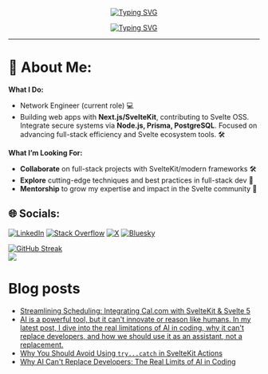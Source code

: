 
<p align="center">
 <a href="https://git.io/typing-svg"><img src="https://readme-typing-svg.demolab.com?font=JetBrains+Mono&weight=500&size=21&duration=3000&pause=2000&color=FFD700&background=1E1E1E00&center=true&vCenter=true&repeat=false&width=435&height=80&lines=I'm+Michael" alt="Typing SVG" /></a>
</p>
<p align="center">
<a href="https://git.io/typing-svg"><img src="https://readme-typing-svg.demolab.com?font=JetBrains+Mono&weight=500&size=21&duration=3000&pause=2000&color=FFD700&background=1E1E1E00&center=true&vCenter=true&random=true&width=435&height=80&lines=Who+knew+coding+could+be+this+fun%3F;Ideas+into+code%2C+commit+by+commit!" alt="Typing SVG" /></a>
</p>

---

# 💫 About Me:<br>
<!--
**Who I Am:**

I'm a full-stack dev with a knack for networking. Love building awesome web apps and contributing to open source, especially in the Svelte ecosystem.

**What I Do:**

* Network Engineer (current role) 💻
* Full-stack developer with expertise in integrating backend and frontend tools, particularly using frameworks like Next.js and SvelteKit. 🔗

**What I've Achieved:**

* Successfully integrated backend tools (like Node.js) with frontend projects, ensuring seamless functionality and user experience. 🔗 🔨
* Implemented secure authentication and robust database functionalities using Prisma, PostgreSQL, and SQL in various web applications. 🔒 🛢️
* Contributed to the Svelte ecosystem by building and maintaining tools and libraries that enhance the SvelteKit experience. 🛠️

**What I'm Learning:**

* Continuing to explore advanced full-stack development concepts and best practices to deliver innovative solutions. 📈
* Delving deeper into the Svelte ecosystem to build more efficient and impactful web applications. 🌱
--->

<!---

 I'm a full-stack developer and network engineer who builds awesome web apps and contributes to open source—especially within the Svelte ecosystem. I integrate robust backends (using Node.js, Prisma, PostgreSQL, and SQL) with sleek frontends in SvelteKit and Next.js, while continually learning advanced full-stack techniques to craft innovative digital experiences.
--->
**What I Do:**

* Network Engineer (current role) 💻
* Building web apps with **Next.js/SvelteKit**, contributing to Svelte OSS. Integrate secure systems via **Node.js, Prisma, PostgreSQL**. Focused on advancing full-stack efficiency and Svelte ecosystem tools. 🛠️


<!---
#### **🚀 Personal Projects**:
 [Svelte-MiniApps](https://github.com/Michael-Obele/Svelte-MiniApps) • [Random-Quote-Gen-v3.0](https://github.com/Michael-Obele/Random-Quote-Gen-v3.0) • [libernotarum](https://github.com/Michael-Obele/libernotarum) 


#### **🤝 Open Source Contributions**:
[json-schema-org](https://github.com/json-schema-org/website) • [supabase](https://github.com/supabase/supabase) • [shadcn-svelte](https://github.com/huntabyte/shadcn-svelte) • [localsend/website](https://github.com/localsend/website)

--->

**What I’m Looking For:**  
- **Collaborate** on full-stack projects with SvelteKit/modern frameworks 🛠️  
- **Explore** cutting-edge techniques and best practices in full-stack dev 📘  
- **Mentorship** to grow my expertise and impact in the Svelte community 🌱  






## 🌐 Socials:
[![LinkedIn](https://img.shields.io/badge/LinkedIn-%230077B5.svg?logo=linkedin&logoColor=white)](https://www.linkedin.com/in/dev-obele) [![Stack Overflow](https://img.shields.io/badge/-Stackoverflow-FE7A16?logo=stack-overflow&logoColor=white)](https://stackoverflow.com/users/14478792) [![X](https://img.shields.io/badge/X-black.svg?logo=X&logoColor=white)](https://x.com/Dev_Obele) [![Bluesky](https://img.shields.io/badge/bluesky-Follow-blue?logo=bluesky)](https://bsky.app/profile/svelte-apps.me)

<!--

# 💻 Tech Stack:
![Wireguard](https://img.shields.io/badge/wireguard-%2388171A.svg?style=for-the-badge&logo=wireguard&logoColor=white)  ![SQLite](https://img.shields.io/badge/sqlite-%2307405e.svg?style=for-the-badge&logo=sqlite&logoColor=white) ![Supabase](https://img.shields.io/badge/Supabase-3ECF8E?style=for-the-badge&logo=supabase&logoColor=white) ![Postgres](https://img.shields.io/badge/postgres-%23316192.svg?style=for-the-badge&logo=postgresql&logoColor=white) ![Bootstrap](https://img.shields.io/badge/bootstrap-%238511FA.svg?style=for-the-badge&logo=bootstrap&logoColor=white)  ![Bun](https://img.shields.io/badge/Bun-%23000000.svg?style=for-the-badge&logo=bun&logoColor=white)  ![jQuery](https://img.shields.io/badge/jquery-%230769AD.svg?style=for-the-badge&logo=jquery&logoColor=white) ![NPM](https://img.shields.io/badge/NPM-%23CB3837.svg?style=for-the-badge&logo=npm&logoColor=white) ![Next JS](https://img.shields.io/badge/Next-black?style=for-the-badge&logo=next.js&logoColor=white) ![NodeJS](https://img.shields.io/badge/node.js-6DA55F?style=for-the-badge&logo=node.js&logoColor=white) ![PNPM](https://img.shields.io/badge/pnpm-%234a4a4a.svg?style=for-the-badge&logo=pnpm&logoColor=f69220) ![React](https://img.shields.io/badge/react-%2320232a.svg?style=for-the-badge&logo=react&logoColor=%2361DAFB)  ![Svelte](https://img.shields.io/badge/svelte-%23f1413d.svg?style=for-the-badge&logo=svelte&logoColor=white) ![TailwindCSS](https://img.shields.io/badge/tailwindcss-%2338B2AC.svg?style=for-the-badge&logo=tailwind-css&logoColor=white) ![Vite](https://img.shields.io/badge/vite-%23646CFF.svg?style=for-the-badge&logo=vite&logoColor=white) ![Netlify](https://img.shields.io/badge/netlify-%23000000.svg?style=for-the-badge&logo=netlify&logoColor=#00C7B7) ![Vercel](https://img.shields.io/badge/vercel-%23000000.svg?style=for-the-badge&logo=vercel&logoColor=white) ![CSS3](https://img.shields.io/badge/css3-%231572B6.svg?style=for-the-badge&logo=css3&logoColor=white) ![Fortran](https://img.shields.io/badge/Fortran-%23734F96.svg?style=for-the-badge&logo=fortran&logoColor=white) ![Figma](https://img.shields.io/badge/figma-%23F24E1E.svg?style=for-the-badge&logo=figma&logoColor=white) ![Rust](https://img.shields.io/badge/rust-%23000000.svg?style=for-the-badge&logo=rust&logoColor=white) ![Tauri](https://img.shields.io/badge/tauri-%2324C8DB.svg?style=for-the-badge&logo=tauri&logoColor=%23FFFFFF) ![SvelteKit](https://img.shields.io/badge/sveltekit-%23ff3e00.svg?style=for-the-badge&logo=svelte&logoColor=white)


-->

[![GitHub Streak](https://github-readme-streak-stats-nine-alpha.vercel.app?user=Michael-obele&theme=highcontrast)](https://git.io/streak-stats)<br/>
![](https://github-readme-stats.vercel.app/api/top-langs/?username=Michael-Obele&theme=dark&hide_border=false&include_all_commits=true&count_private=true&layout=compact)


<!-- 
### ✍️ Random Dev Quote
![](https://quotes-github-readme.vercel.app/api?type=horizontal&theme=merko)
-->

<!-- Proudly created with GPRM ( https://gprm.itsvg.in ) -->

# Blog posts

<!-- BLOG-POST-LIST:START -->
- [Streamlining Scheduling: Integrating Cal.com with SvelteKit &amp; Svelte 5](https://dev.to/dev_michael/streamlining-scheduling-integrating-calcom-with-sveltekit-svelte-5-bi2)
- [AI is a powerful tool, but it can&#39;t innovate or reason like humans. In my latest post, I dive into the real limitations of AI in coding, why it can&#39;t replace developers, and how we should use it as an assistant, not a replacement.](https://dev.to/dev_michael/ai-is-a-powerful-tool-but-it-cant-innovate-or-reason-like-humans-in-my-latest-post-i-dive-into-3p46)
- [Why You Should Avoid Using `try...catch` in SvelteKit Actions](https://dev.to/dev_michael/why-you-should-avoid-using-trycatch-in-sveltekit-actions-3dia)
- [Why AI Can&#39;t Replace Developers: The Real Limits of AI in Coding](https://dev.to/dev_michael/why-ai-cant-replace-developers-the-real-limits-of-ai-in-coding-alf)
<!-- BLOG-POST-LIST:END -->
